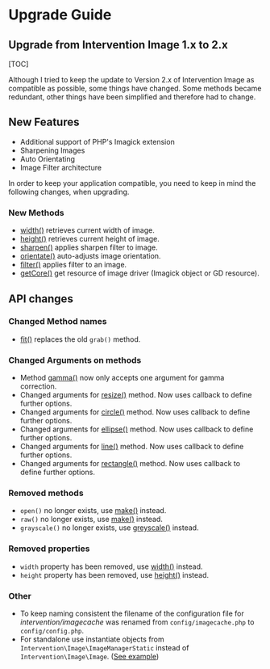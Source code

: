 # Upgrade Guide
## Upgrade from Intervention Image 1.x to 2.x

[TOC]

Although I tried to keep the update to Version 2.x of Intervention Image as compatible as possible, some things have changed. Some methods became redundant, other things have been simplified and therefore had to change. 

## New Features

- Additional support of PHP's Imagick extension
- Sharpening Images
- Auto Orientating
- Image Filter architecture

In order to keep your application compatible, you need to keep in mind the following changes, when upgrading.

### New Methods

- [width()](/v2/api/width) retrieves current width of image.
- [height()](/v2/api/height) retrieves current height of image.
- [sharpen()](/v2/api/sharpen) applies sharpen filter to image.
- [orientate()](/v2/api/orientate) auto-adjusts image orientation.
- [filter()](/v2/api/filter) applies filter to an image.
- [getCore()](/v2/api/get-core) get resource of image driver (Imagick object or GD resource).

## API changes

### Changed Method names

- [fit()](/v2/api/fit) replaces the old ```grab()``` method.

### Changed Arguments on methods

- Method [gamma()](/v2/api/gamma) now only accepts one argument for gamma correction. 
- Changed arguments for [resize()](/v2/api/resize) method. Now uses callback to define further options. 
- Changed arguments for [circle()](/v2/api/circle) method. Now uses callback to define further options.
- Changed arguments for [ellipse()](/v2/api/ellipse) method. Now uses callback to define further options.
- Changed arguments for [line()](/v2/api/line) method. Now uses callback to define further options.
- Changed arguments for [rectangle()](/v2/api/rectangle) method. Now uses callback to define further options.

### Removed methods

- ```open()``` no longer exists, use [make()](/v2/api/make) instead.
- ```raw()``` no longer exists, use [make()](/v2/api/make) instead.
- ```grayscale()``` no longer exists, use [greyscale()](/v2/api/greyscale) instead.

### Removed properties

- ```width``` property has been removed, use [width()](/v2/api/width) instead.
- ```height``` property has been removed, use [height()](/v2/api/height) instead.

### Other

- To keep naming consistent the filename of the configuration file for *intervention/imagecache* was renamed from `config/imagecache.php` to `config/config.php`.
- For standalone use instantiate objects from `Intervention\Image\ImageManagerStatic` instead of `Intervention\Image\Image`. ([See example](/v2/introduction/installation))
